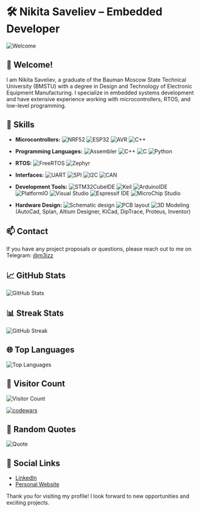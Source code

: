 # 🛠️ Nikita Saveliev – Embedded Developer 
![Welcome](https://media.giphy.com/media/11kEuHSQAXXiGQ/giphy.gif?cid=ecf05e478mvpyjewqis8h3msxr4gpq524jnpw814z3uukeff&ep=v1_gifs_search&rid=giphy.gif&ct=g)

## 👋 Welcome!

I am Nikita Saveliev, a graduate of the Bauman Moscow State Technical University (BMSTU) with a degree in Design and Technology of Electronic Equipment Manufacturing. I specialize in embedded systems development and have extensive experience working with microcontrollers, RTOS, and low-level programming.

## 🔧 Skills

- **Microcontrollers:**
![NRF52](https://img.shields.io/badge/NRF52-purple)
![ESP32](https://img.shields.io/badge/ESP32-yellow)
![AVR](https://img.shields.io/badge/AVR-green)
![C++](https://img.shields.io/badge/PIC-orange)


- **Programming Languages:**
  ![Assembler](https://img.shields.io/badge/Assembler-red)
  ![C++](https://img.shields.io/badge/C++-blue)
  ![C](https://img.shields.io/badge/C-purple)
  ![Python](https://img.shields.io/badge/Python-grey)
- **RTOS:** 
![FreeRTOS](https://img.shields.io/badge/FreeRTOS-orange)
![Zephyr](https://img.shields.io/badge/Zephyr-blue)

- **Interfaces:**
![UART](https://img.shields.io/badge/UART-green)
![SPI](https://img.shields.io/badge/SPI-cyan)
![I2C](https://img.shields.io/badge/I2C-purple)
![CAN](https://img.shields.io/badge/CAN-orange)

- **Development Tools:** ![STM32CubeIDE](https://img.shields.io/badge/STM32CubeIDE-orange)
![Keil](https://img.shields.io/badge/Keil-green)
![ArduinoIDE](https://img.shields.io/badge/ArduinoIDE-blue)
![PlatformIO](https://img.shields.io/badge/PlatformIO-purple)
![Visual Studio](https://img.shields.io/badge/Visual%20Studio-pink)
![Espressif IDE](https://img.shields.io/badge/Espressif%20IDE-yellow)
![MicroChip Studio](https://img.shields.io/badge/MicroChip%20Studio-red)
- **Hardware Design:**
![Schematic design](https://img.shields.io/badge/Schematic%20design-green)
![PCB layout](https://img.shields.io/badge/PCB%20layout-blue)
![3D Modeling](https://img.shields.io/badge/3D%20Modeling-purple)
 (AutoCad, Splan, Altium Designer, KiCad, DipTrace, Proteus, Inventor)

## 📫 Contact

If you have any project proposals or questions, please reach out to me on Telegram: [@m3izz](https://t.me/m3izz)

## 📈 GitHub Stats

![GitHub Stats](https://github-readme-stats.vercel.app/api?username=m3iz&show_icons=true&theme=radical)

## 📊 Streak Stats
![GitHub Streak](https://github-readme-streak-stats.herokuapp.com/?user=m3iz&theme=radical)

## 🌐 Top Languages
![Top Languages](https://github-readme-stats.vercel.app/api/top-langs/?username=m3iz&layout=compact&theme=radical)

## 👀 Visitor Count
![Visitor Count](https://komarev.com/ghpvc/?username=m3iz&color=brightgreen)

[![codewars](https://www.codewars.com/users/define/badges/large)](https://www.codewars.com/users/define)   

## 💬 Random Quotes
![Quote](https://quotes-github-readme.vercel.app/api?type=horizontal&theme=radical)

## 🔗 Social Links

- [LinkedIn](https://www.linkedin.com/in/your-profile)
- [Personal Website](https://your-website.com)

Thank you for visiting my profile! I look forward to new opportunities and exciting projects.

